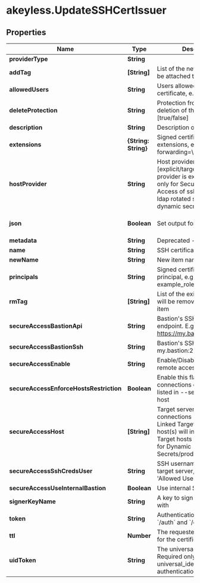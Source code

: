 # akeyless.UpdateSSHCertIssuer

## Properties

Name | Type | Description | Notes
------------ | ------------- | ------------- | -------------
**providerType** | **String** |  | [optional] 
**addTag** | **[String]** | List of the new tags that will be attached to this item | [optional] 
**allowedUsers** | **String** | Users allowed to fetch the certificate, e.g root,ubuntu | 
**deleteProtection** | **String** | Protection from accidental deletion of this object [true/false] | [optional] 
**description** | **String** | Description of the object | [optional] 
**extensions** | **{String: String}** | Signed certificates with extensions, e.g permit-port-forwarding&#x3D;\\\&quot;\\\&quot; | [optional] 
**hostProvider** | **String** | Host provider type [explicit/target], Default Host provider is explicit, Relevant only for Secure Remote Access of ssh cert issuer, ldap rotated secret and ldap dynamic secret | [optional] 
**json** | **Boolean** | Set output format to JSON | [optional] [default to false]
**metadata** | **String** | Deprecated - use description | [optional] 
**name** | **String** | SSH certificate issuer name | 
**newName** | **String** | New item name | [optional] 
**principals** | **String** | Signed certificates with principal, e.g example_role1,example_role2 | [optional] 
**rmTag** | **[String]** | List of the existent tags that will be removed from this item | [optional] 
**secureAccessBastionApi** | **String** | Bastion&#39;s SSH control API endpoint. E.g. https://my.bastion:9900 | [optional] 
**secureAccessBastionSsh** | **String** | Bastion&#39;s SSH server. E.g. my.bastion:22 | [optional] 
**secureAccessEnable** | **String** | Enable/Disable secure remote access [true/false] | [optional] 
**secureAccessEnforceHostsRestriction** | **Boolean** | Enable this flag to enforce connections only to the hosts listed in --secure-access-host | [optional] 
**secureAccessHost** | **[String]** | Target servers for connections (In case of Linked Target association, host(s) will inherit Linked Target hosts - Relevant only for Dynamic Secrets/producers) | [optional] 
**secureAccessSshCredsUser** | **String** | SSH username to connect to target server, must be in &#39;Allowed Users&#39; list | [optional] 
**secureAccessUseInternalBastion** | **Boolean** | Use internal SSH Bastion | [optional] 
**signerKeyName** | **String** | A key to sign the certificate with | 
**token** | **String** | Authentication token (see &#x60;/auth&#x60; and &#x60;/configure&#x60;) | [optional] 
**ttl** | **Number** | The requested Time To Live for the certificate, in seconds | 
**uidToken** | **String** | The universal identity token, Required only for universal_identity authentication | [optional] 


